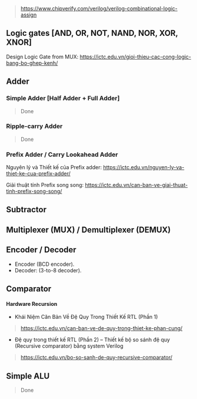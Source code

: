 > https://www.chipverify.com/verilog/verilog-combinational-logic-assign

## Logic gates [AND, OR, NOT, NAND, NOR, XOR, XNOR]
Design Logic Gate from MUX: https://ictc.edu.vn/gioi-thieu-cac-cong-logic-bang-bo-ghep-kenh/
## Adder 
### Simple Adder [Half Adder + Full Adder]
> Done
### Ripple-carry Adder
> Done
### Prefix Adder / Carry Lookahead Adder
Nguyên lý và Thiết kế của Prefix adder: https://ictc.edu.vn/nguyen-ly-va-thiet-ke-cua-prefix-adder/

Giải thuật tính Prefix song song: https://ictc.edu.vn/can-ban-ve-giai-thuat-tinh-prefix-song-song/
## Subtractor
## Multiplexer (MUX) / Demultiplexer (DEMUX)
## Encoder / Decoder
- Encoder (BCD encoder).
- Decoder: (3-to-8 decoder).
## Comparator
#### Hardware Recursion
- Khái Niệm Căn Bản Về Đệ Quy Trong Thiết Kế RTL (Phần 1)
> https://ictc.edu.vn/can-ban-ve-de-quy-trong-thiet-ke-phan-cung/
- Đệ quy trong thiết kế RTL (Phần 2) – Thiết kế bộ so sánh đệ quy (Recursive comparator) bằng system Verilog
> https://ictc.edu.vn/bo-so-sanh-de-quy-recursive-comparator/
## Simple ALU 
> Done

